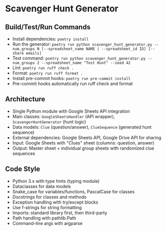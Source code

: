 # Scavenger Hunt Generator

## Build/Test/Run Commands
- Install dependencies: `poetry install`
- Run the generator: `poetry run python scavenger_hunt_generator.py --num_groups N [--spreadsheet_name NAME | --spreadsheet_id ID] [--share emails]`
- Test command: `poetry run python scavenger_hunt_generator.py --num_groups 2 --spreadsheet_name "Test Hunt" --seed 42`
- Lint: `poetry run ruff check .`
- Format: `poetry run ruff format .`
- Install pre-commit hooks: `poetry run pre-commit install`
- Pre-commit hooks automatically run ruff check and format

## Architecture
- Single Python module with Google Sheets API integration
- Main classes: `GoogleSheetsHandler` (API wrapper), `ScavengerHuntGenerator` (hunt logic)
- Data models: `Clue` (question/answer), `ClueSequence` (generated hunt sequence)
- External dependencies: Google Sheets API, Google Drive API for sharing
- Input: Google Sheets with "Clues" sheet (columns: question, answer)
- Output: Master sheet + individual group sheets with randomized clue sequences

## Code Style
- Python 3.x with type hints (typing module)
- Dataclasses for data models
- Snake_case for variables/functions, PascalCase for classes
- Docstrings for classes and methods
- Exception handling with try/except blocks
- Use f-strings for string formatting
- Imports: standard library first, then third-party
- Path handling with pathlib.Path
- Command-line args with argparse
